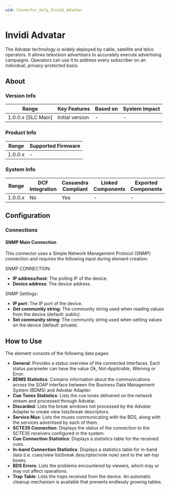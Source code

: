 ```yaml
---
uid: Connector_help_Invidi_Advatar
---
```


# Invidi Advatar

The Advatar technology is widely deployed by cable, satellite and telco operators. It allows television advertisers to accurately execute advertising campaigns. Operators can use it to address every subscriber on an individual, privacy-protected basis.

## About

### Version Info

| Range                | Key Features     | Based on     | System Impact     |
|----------------------|------------------|--------------|-------------------|
| 1.0.0.x [SLC Main]   | Initial version  | -            | -                 |

### Product Info

| Range     | Supported Firmware     |
|-----------|------------------------|
| 1.0.0.x   | -                      |

### System Info

| Range     | DCF Integration     | Cassandra Compliant     | Linked Components     | Exported Components     |
|-----------|---------------------|-------------------------|-----------------------|-------------------------|
| 1.0.0.x   | No                  | Yes                     | -                     | -                       |

## Configuration

### Connections

#### SNMP Main Connection

This connector uses a Simple Network Management Protocol (SNMP) connection and requires the following input during element creation:

SNMP CONNECTION:

- **IP address/host**: The polling IP of the device.
- **Device address**: The device address.

SNMP Settings:

- **IP port**: The IP port of the device.
- **Get community string**: The community string used when reading values from the device (default: public).
- **Set community string**: The community string used when setting values on the device (default: private).

## How to Use

The element consists of the following data pages:

- **General**: Provides a status overview of the connected interfaces. Each status parameter can have the value *Ok*, *Not-Applicable*, *Warning* or *Error*.
- **BDMS Statistics**: Contains information about the communications across the SOAP interface between the Business Data Management System (BDMS) and Advatar Adapter.
- **Cue Tones Statistics**: Lists the cue tones delivered on the network stream and processed through Advatar.
- **Discarded**: Lists the break windows not processed by the Advatar Adapter to create view lists/break descriptors.
- **Service Mux**: Lists the muxes communicating with the BDS, along with the services advertised by each of them.
- **SCTE35 Connection**: Displays the status of the connection to the SCTE35 receivers configured in the system.
- **Cue Connection Statistics**: Displays a statistics table for the received cues.
- **In-band Connection Statistics**: Displays a statistics table for in-band data (i.e. cues/view list/break descriptor/vote now) sent to the set-top boxes.
- **BDS Errors**: Lists the problems encountered by viewers, which may or may not affect operations.
- **Trap Table**: Lists the traps received from the device. An automatic cleanup mechanism is available that prevents endlessly growing tables.
